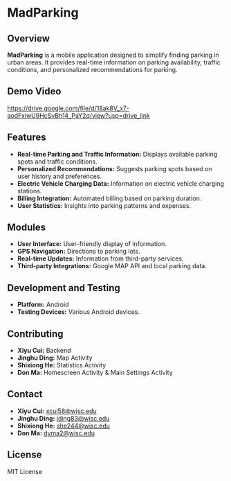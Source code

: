 # MadParking

## Overview
**MadParking** is a mobile application designed to simplify finding parking in urban areas. It provides real-time information on parking availability, traffic conditions, and personalized recommendations for parking.

## Demo Video
https://drive.google.com/file/d/18ak8V_x7-aodFxiwU9HcSvBh14_PaY2q/view?usp=drive_link
## Features
- **Real-time Parking and Traffic Information:** Displays available parking spots and traffic conditions.
- **Personalized Recommendations:** Suggests parking spots based on user history and preferences.
- **Electric Vehicle Charging Data:** Information on electric vehicle charging stations.
- **Billing Integration:** Automated billing based on parking duration.
- **User Statistics:** Insights into parking patterns and expenses.

## Modules
- **User Interface:** User-friendly display of information.
- **GPS Navigation:** Directions to parking lots.
- **Real-time Updates:** Information from third-party services.
- **Third-party Integrations:** Google MAP API and local parking data.

## Development and Testing
- **Platform:** Android
- **Testing Devices:** Various Android devices.

## Contributing
- **Xiyu Cui:** Backend
- **Jinghu Ding:** Map Activity
- **Shixiong He:** Statistics Activity
- **Don Ma:** Homescreen Activity & Main Settings Activity


## Contact
- **Xiyu Cui:** xcui58@wisc.edu
- **Jinghu Ding:** jding83@wisc.edu
- **Shixiong He:** she244@wisc.edu
- **Don Ma:** dyma2@wisc.edu 

## License
MIT License


